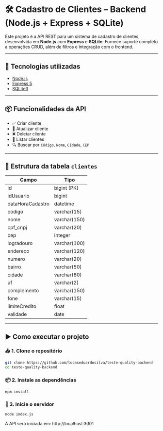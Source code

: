# 🛠️ Cadastro de Clientes – Backend (Node.js + Express + SQLite)

Este projeto é a API REST para um sistema de cadastro de clientes, desenvolvida em **Node.js** com **Express** e **SQLite**. Fornece suporte completo a operações CRUD, além de filtros e integração com o frontend.

---

## 🚀 Tecnologias utilizadas

- [Node.js](https://nodejs.org/)
- [Express 5](https://expressjs.com/)
- [SQLite3](https://www.sqlite.org/)

---

## 📦 Funcionalidades da API

- ✅ Criar cliente  
- 🔄 Atualizar cliente  
- ❌ Deletar cliente  
- 📄 Listar clientes  
- 🔍 Buscar por `Código`, `Nome`, `Cidade`, `CEP`

---

## 🧾 Estrutura da tabela `clientes`

| Campo             | Tipo         |
|------------------|--------------|
| id               | bigint (PK)  |
| idUsuario        | bigint       |
| dataHoraCadastro | datetime     |
| codigo           | varchar(15)  |
| nome             | varchar(150) |
| cpf_cnpj         | varchar(20)  |
| cep              | integer      |
| logradouro       | varchar(100) |
| endereco         | varchar(120) |
| numero           | varchar(20)  |
| bairro           | varchar(50)  |
| cidade           | varchar(60)  |
| uf               | varchar(2)   |
| complemento      | varchar(150) |
| fone             | varchar(15)  |
| limiteCredito    | float        |
| validade         | date         |

---

## ▶️ Como executar o projeto

### 📥 1. Clone o repositório

```bash
git clone https://github.com/lucaseduardosilva/teste-quality-backend
cd teste-quality-backend
```

### 📦 2. Instale as dependências

```bash
npm install
```

### 🚀 3. Inicie o servidor

```bash
node index.js
```

A API será iniciada em: http://localhost:3001
